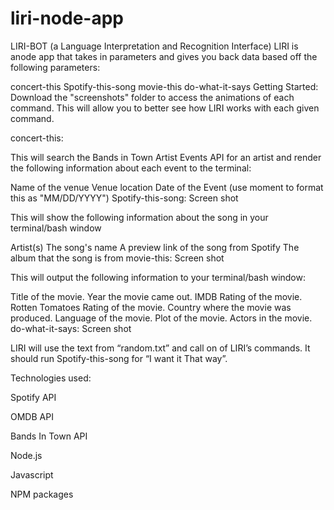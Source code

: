 # liri-node-app

LIRI-BOT (a Language Interpretation and Recognition Interface)
LIRI is anode app that takes in parameters and gives you back data based off the following parameters:

concert-this
Spotify-this-song
movie-this
do-what-it-says
Getting Started:
Download the "screenshots" folder to access the animations of each command. This will allow you to better see how LIRI works with each given command.

concert-this:


This will search the Bands in Town Artist Events API for an artist and render the following information about each event to the terminal:

Name of the venue
Venue location
Date of the Event (use moment to format this as "MM/DD/YYYY")
Spotify-this-song:
Screen shot

This will show the following information about the song in your terminal/bash window

Artist(s)
The song's name
A preview link of the song from Spotify
The album that the song is from
movie-this:
Screen shot

This will output the following information to your terminal/bash window:

Title of the movie.
Year the movie came out.
IMDB Rating of the movie.
Rotten Tomatoes Rating of the movie.
Country where the movie was produced.
Language of the movie.
Plot of the movie.
Actors in the movie.
do-what-it-says:
Screen shot

LIRI will use the text from “random.txt” and call on of LIRI’s commands. It should run Spotify-this-song for “I want it That way”.

Technologies used:

Spotify API

OMDB API

Bands In Town API

Node.js

Javascript

NPM packages
